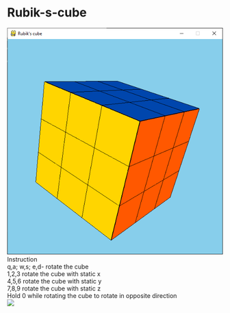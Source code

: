# Rubik-s-cube
![](Rubik's%20cube.png)  
Instruction  
q,a; w,s; e,d- rotate the cube    
1,2,3 rotate the cube with static x  
4,5,6 rotate the cube with static y  
7,8,9 rotate the cube with static z  
Hold 0 while rotating the cube to rotate in opposite direction  
![](Rubik's%20cube.gif)
